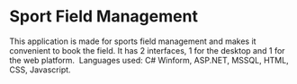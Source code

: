 # Sport Field Management
 
This application is made for sports field management and makes it convenient to book the field. It has 2 interfaces, 1 for the desktop and 1 for the web platform. 
Languages used: C# Winform, ASP.NET, MSSQL, HTML, CSS, Javascript.
